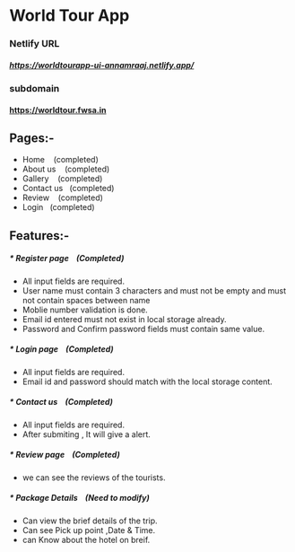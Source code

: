 # World Tour App

### Netlify URL

##### https://worldtourapp-ui-annamraaj.netlify.app/

### subdomain

#### https://worldtour.fwsa.in
## Pages:-
  * Home &nbsp;&nbsp; (completed)
  * About us &nbsp;&nbsp; (completed)
  * Gallery &nbsp;&nbsp;   (completed)
  * Contact us &nbsp;&nbsp;(completed)
  * Review &nbsp;&nbsp; (completed)
  * Login &nbsp;&nbsp;(completed)

## Features:-

   ##### * Register page  &nbsp;&nbsp; (Completed)
   * All input fields are required.
   *  User name must contain 3 characters and must not be empty and must not contain spaces between name
   * Moblie number validation is done.
   * Email id entered must not exist in local storage already.
   * Password and Confirm password fields must contain same value.

   ##### * Login page &nbsp;&nbsp; (Completed)
   * All input fields are required. 
   * Email id and password should match with the local storage content.
   
   
   ##### * Contact us &nbsp;&nbsp; (Completed)
   * All input fields are required.
   * After submiting , It will give a alert.
   ##### * Review page &nbsp;&nbsp; (Completed)
   * we can see the reviews of the tourists.
   ##### * Package Details &nbsp;&nbsp; (Need to modify)
   * Can view the brief details of the trip.
   * Can see Pick up point ,Date & Time.
   * can Know about the hotel on breif.